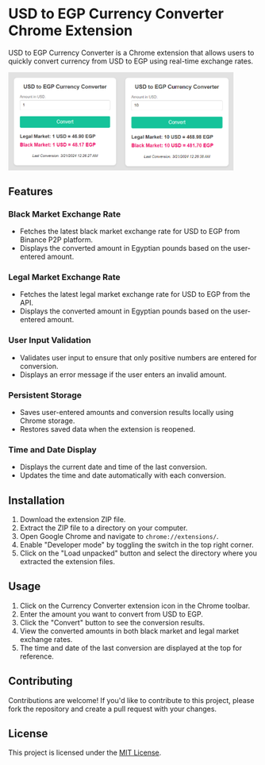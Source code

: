 # USD to EGP Currency Converter Chrome Extension

USD to EGP Currency Converter is a Chrome extension that allows users to quickly convert currency from USD to EGP using real-time exchange rates.

<div style="display: flex;">
    <img src="/images/usdegp1.png" alt="Image 1" style="width: 45%;">
    <img src="/images/usdegp2.png" alt="Image 2" style="width: 45%;">
</div>

## Features

### Black Market Exchange Rate
- Fetches the latest black market exchange rate for USD to EGP from Binance P2P platform.
- Displays the converted amount in Egyptian pounds based on the user-entered amount.

### Legal Market Exchange Rate
- Fetches the latest legal market exchange rate for USD to EGP from the API.
- Displays the converted amount in Egyptian pounds based on the user-entered amount.

### User Input Validation
- Validates user input to ensure that only positive numbers are entered for conversion.
- Displays an error message if the user enters an invalid amount.

### Persistent Storage
- Saves user-entered amounts and conversion results locally using Chrome storage.
- Restores saved data when the extension is reopened.

### Time and Date Display
- Displays the current date and time of the last conversion.
- Updates the time and date automatically with each conversion.

## Installation
1. Download the extension ZIP file.
2. Extract the ZIP file to a directory on your computer.
3. Open Google Chrome and navigate to `chrome://extensions/`.
4. Enable "Developer mode" by toggling the switch in the top right corner.
5. Click on the "Load unpacked" button and select the directory where you extracted the extension files.

## Usage
1. Click on the Currency Converter extension icon in the Chrome toolbar.
2. Enter the amount you want to convert from USD to EGP.
3. Click the "Convert" button to see the conversion results.
4. View the converted amounts in both black market and legal market exchange rates.
5. The time and date of the last conversion are displayed at the top for reference.

## Contributing
Contributions are welcome! If you'd like to contribute to this project, please fork the repository and create a pull request with your changes.

## License
This project is licensed under the [MIT License](LICENSE).
